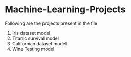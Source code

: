 # Machine-Learning-Projects

Following are the projects present in the file
1. Iris dataset model
2. Titanic survival model
3. Californian dataset model
4. Wine Testing model
